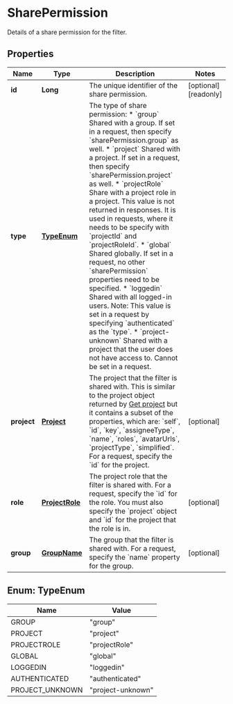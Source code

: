 

# SharePermission

Details of a share permission for the filter.
## Properties

Name | Type | Description | Notes
------------ | ------------- | ------------- | -------------
**id** | **Long** | The unique identifier of the share permission. |  [optional] [readonly]
**type** | [**TypeEnum**](#TypeEnum) | The type of share permission:   *  &#x60;group&#x60; Shared with a group. If set in a request, then specify &#x60;sharePermission.group&#x60; as well.  *  &#x60;project&#x60; Shared with a project. If set in a request, then specify &#x60;sharePermission.project&#x60; as well.  *  &#x60;projectRole&#x60; Share with a project role in a project. This value is not returned in responses. It is used in requests, where it needs to be specify with &#x60;projectId&#x60; and &#x60;projectRoleId&#x60;.  *  &#x60;global&#x60; Shared globally. If set in a request, no other &#x60;sharePermission&#x60; properties need to be specified.  *  &#x60;loggedin&#x60; Shared with all logged-in users. Note: This value is set in a request by specifying &#x60;authenticated&#x60; as the &#x60;type&#x60;.  *  &#x60;project-unknown&#x60; Shared with a project that the user does not have access to. Cannot be set in a request. | 
**project** | [**Project**](Project.md) | The project that the filter is shared with. This is similar to the project object returned by [Get project](#api-rest-api-3-project-projectIdOrKey-get) but it contains a subset of the properties, which are: &#x60;self&#x60;, &#x60;id&#x60;, &#x60;key&#x60;, &#x60;assigneeType&#x60;, &#x60;name&#x60;, &#x60;roles&#x60;, &#x60;avatarUrls&#x60;, &#x60;projectType&#x60;, &#x60;simplified&#x60;.   For a request, specify the &#x60;id&#x60; for the project. |  [optional]
**role** | [**ProjectRole**](ProjectRole.md) | The project role that the filter is shared with.   For a request, specify the &#x60;id&#x60; for the role. You must also specify the &#x60;project&#x60; object and &#x60;id&#x60; for the project that the role is in. |  [optional]
**group** | [**GroupName**](GroupName.md) | The group that the filter is shared with. For a request, specify the &#x60;name&#x60; property for the group. |  [optional]



## Enum: TypeEnum

Name | Value
---- | -----
GROUP | &quot;group&quot;
PROJECT | &quot;project&quot;
PROJECTROLE | &quot;projectRole&quot;
GLOBAL | &quot;global&quot;
LOGGEDIN | &quot;loggedin&quot;
AUTHENTICATED | &quot;authenticated&quot;
PROJECT_UNKNOWN | &quot;project-unknown&quot;



